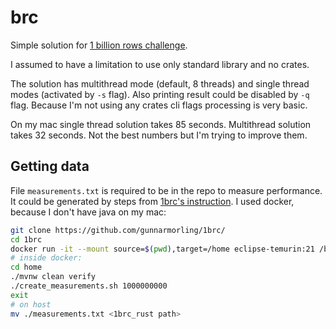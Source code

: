 # brc

Simple solution for [1 billion rows challenge](https://github.com/gunnarmorling/1brc).

I assumed to have a limitation to use only standard library and no crates.

The solution has multithread mode (default, 8 threads) and single thread modes (activated by `-s` flag). Also printing result could be disabled by `-q` flag. Because I'm not using any crates cli flags processing is very basic.

On my mac single thread solution takes 85 seconds.
Multithread solution takes 32 seconds.
Not the best numbers but I'm trying to improve them.

## Getting data

File `measurements.txt` is required to be in the repo to measure performance.
It could be generated by steps from [1brc's instruction](https://github.com/gunnarmorling/1brc?tab=readme-ov-file#running-the-challenge).
I used docker, because I don't have java on my mac:
```bash
git clone https://github.com/gunnarmorling/1brc/
cd 1brc
docker run -it --mount source=$(pwd),target=/home eclipse-temurin:21 /bin/bash
# inside docker:
cd home
./mvnw clean verify
./create_measurements.sh 1000000000
exit
# on host
mv ./measurements.txt <1brc_rust path>

```

